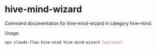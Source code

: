 # hive-mind-wizard

Command documentation for hive-mind-wizard in category hive-mind.

Usage:
```bash
npx claude-flow hive-mind hive-mind-wizard [options]
```
